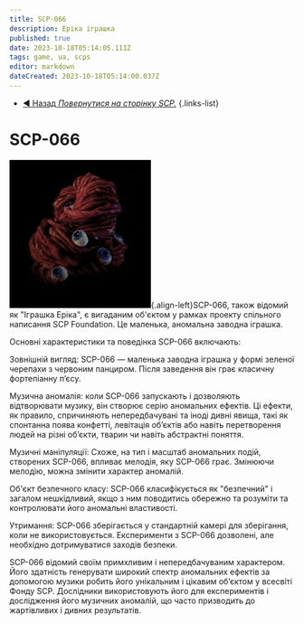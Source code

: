 ```yaml
---
title: SCP-066
description: Еріка іграшка
published: true
date: 2023-10-18T05:14:05.111Z
tags: game, ua, scps
editor: markdown
dateCreated: 2023-10-18T05:14:00.037Z
---
```


- [:arrow_backward: Назад *Повернутися на сторінку SCP.*](/uk/game/scps#scps) 
{.links-list}
# SCP-066
![66.webp](/images/roles/66.webp){.align-left}SCP-066, також відомий як "Іграшка Еріка", є вигаданим об'єктом у рамках проекту спільного написання SCP Foundation. Це маленька, аномальна заводна іграшка.

Основні характеристики та поведінка SCP-066 включають:

Зовнішній вигляд: SCP-066 — маленька заводна іграшка у формі зеленої черепахи з червоним панциром. Після заведення він грає класичну фортепіанну п’єсу.

Музична аномалія: коли SCP-066 запускають і дозволяють відтворювати музику, він створює серію аномальних ефектів. Ці ефекти, як правило, спричиняють непередбачувані та іноді дивні явища, такі як спонтанна поява конфетті, левітація об’єктів або навіть перетворення людей на різні об’єкти, тварин чи навіть абстрактні поняття.

Музичні маніпуляції: Схоже, на тип і масштаб аномальних подій, створених SCP-066, впливає мелодія, яку SCP-066 грає. Змінюючи мелодію, можна змінити характер аномалій.

Об'єкт безпечного класу: SCP-066 класифікується як "безпечний" і загалом нешкідливий, якщо з ним поводитись обережно та розуміти та контролювати його аномальні властивості.

Утримання: SCP-066 зберігається у стандартній камері для зберігання, коли не використовується. Експерименти з SCP-066 дозволені, але необхідно дотримуватися заходів безпеки.

SCP-066 відомий своїм примхливим і непередбачуваним характером. Його здатність генерувати широкий спектр аномальних ефектів за допомогою музики робить його унікальним і цікавим об’єктом у всесвіті Фонду SCP. Дослідники використовують його для експериментів і дослідження його музичних аномалій, що часто призводить до жартівливих і дивних результатів.